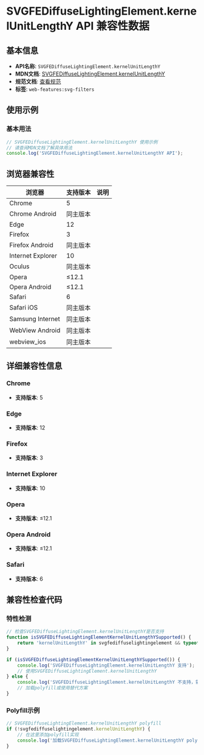 # SVGFEDiffuseLightingElement.kernelUnitLengthY API 兼容性数据

## 基本信息

- **API名称**: `SVGFEDiffuseLightingElement.kernelUnitLengthY`
- **MDN文档**: [SVGFEDiffuseLightingElement.kernelUnitLengthY](https://developer.mozilla.org/docs/Web/API/SVGFEDiffuseLightingElement/kernelUnitLengthY)
- **规范文档**: [查看规范](https://drafts.fxtf.org/filter-effects/#dom-svgfediffuselightingelement-kernelunitlengthy)
- **标签**: `web-features:svg-filters`

## 使用示例

### 基本用法

```javascript
// SVGFEDiffuseLightingElement.kernelUnitLengthY 使用示例
// 请查阅MDN文档了解具体用法
console.log('SVGFEDiffuseLightingElement.kernelUnitLengthY API');
```

## 浏览器兼容性

| 浏览器 | 支持版本 | 说明 |
|--------|----------|------|
| Chrome | 5 |  |
| Chrome Android | 同主版本 |  |
| Edge | 12 |  |
| Firefox | 3 |  |
| Firefox Android | 同主版本 |  |
| Internet Explorer | 10 |  |
| Oculus | 同主版本 |  |
| Opera | ≤12.1 |  |
| Opera Android | ≤12.1 |  |
| Safari | 6 |  |
| Safari iOS | 同主版本 |  |
| Samsung Internet | 同主版本 |  |
| WebView Android | 同主版本 |  |
| webview_ios | 同主版本 |  |

## 详细兼容性信息

### Chrome

- **支持版本**: 5

### Edge

- **支持版本**: 12

### Firefox

- **支持版本**: 3

### Internet Explorer

- **支持版本**: 10

### Opera

- **支持版本**: ≤12.1

### Opera Android

- **支持版本**: ≤12.1

### Safari

- **支持版本**: 6

## 兼容性检查代码

### 特性检测

```javascript
// 检查SVGFEDiffuseLightingElement.kernelUnitLengthY是否支持
function isSVGFEDiffuseLightingElementKernelUnitLengthYSupported() {
    return 'kernelUnitLengthY' in svgfediffuselightingelement && typeof svgfediffuselightingelement.kernelUnitLengthY === 'function';
}

if (isSVGFEDiffuseLightingElementKernelUnitLengthYSupported()) {
    console.log('SVGFEDiffuseLightingElement.kernelUnitLengthY 支持');
    // 使用SVGFEDiffuseLightingElement.kernelUnitLengthY
} else {
    console.log('SVGFEDiffuseLightingElement.kernelUnitLengthY 不支持，需要polyfill');
    // 加载polyfill或使用替代方案
}
```

### Polyfill示例

```javascript
// SVGFEDiffuseLightingElement.kernelUnitLengthY polyfill
if (!svgfediffuselightingelement.kernelUnitLengthY) {
    // 在这里添加polyfill实现
    console.log('加载SVGFEDiffuseLightingElement.kernelUnitLengthY polyfill');
}
```

